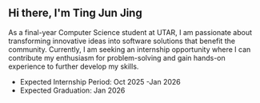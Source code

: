 ## Hi there, I'm Ting Jun Jing

As a final-year Computer Science student at UTAR, I am passionate about
transforming innovative ideas into software solutions that benefit the
community. Currently, I am
seeking an internship opportunity where I can contribute my enthusiasm for
problem-solving and gain hands-on experience to further develop my skills.

- Expected Internship Period: Oct 2025 -Jan 2026
- Expected Graduation: Jan 2026
